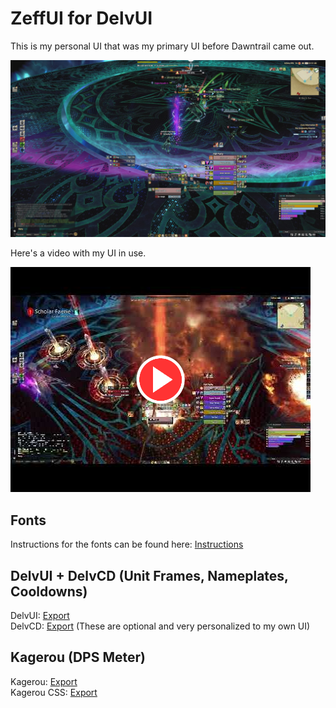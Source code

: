 # ZeffUI for DelvUI
This is my personal UI that was my primary UI before Dawntrail came out.

![ZeffUI Preview](./Preview/ZeffUI.jpg?raw=true "ZeffUI Preview")

Here's a video with my UI in use.

[![ZeffUI Video](./Preview/VideoPreview.png)](https://www.youtube.com/watch?v=XS2XdVPYSrU)

## Fonts
Instructions for the fonts can be found here: [Instructions](./Fonts/README.md)

## DelvUI + DelvCD (Unit Frames, Nameplates, Cooldowns)
DelvUI: [Export](./DelvUI.txt)  
DelvCD: [Export](./DelvCD.txt)  (These are optional and very personalized to my own UI)

## Kagerou (DPS Meter)
Kagerou: [Export](./Kagerou.txt)  
Kagerou CSS: [Export](./Kagerou.css)  
